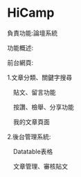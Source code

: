 # HiCamp

負責功能:論壇系統

功能概述:

前台網頁:

1.文章分類、關鍵字搜尋

　貼文、留言功能
 
　按讚、檢舉、分享功能
 
　我的文章頁面
 
2.後台管理系統:

　Datatable表格
 
　文章管理、審核貼文
 
